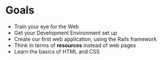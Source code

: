 # Goals

* Train your eye for the Web
* Get your Development Environment set up
* Create our first web application, using the Rails framework
* Think in terms of **resources** instead of web pages
* Learn the basics of HTML and CSS

